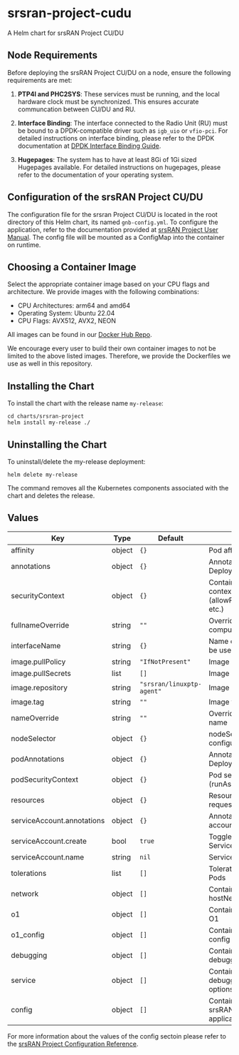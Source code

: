 # srsran-project-cudu

A Helm chart for srsRAN Project CU/DU

## Node Requirements

Before deploying the srsRAN Project CU/DU on a node, ensure the following requirements are met:

1. **PTP4l and PHC2SYS**: These services must be running, and the local hardware clock must be synchronized. This ensures accurate communcation between CU/DU and RU.

2. **Interface Binding**: The interface connected to the Radio Unit (RU) must be bound to a DPDK-compatible driver such as `igb_uio` or `vfio-pci`. For detailed instructions on interface binding, please refer to the DPDK documentation at [DPDK Interface Binding Guide](https://doc.dpdk.org/guides/tools/devbind.html).

3. **Hugepages**: The system has to have at least 8Gi of 1Gi sized Hugepages available. For detailed instructions on hugepages, please refer to the documentation of your operating system.

## Configuration of the srsRAN Project CU/DU

The configuration file for the srsran Project CU/DU is located in the root directory of this Helm chart, its named `gnb-config.yml`. To configure the application, refer to the documentation provided at [srsRAN Project User Manual](https://docs.srsran.com/projects/project/en/latest/user_manuals/source/running.html). The config file will be mounted as a ConfigMap into the container on runtime.

## Choosing a Container Image

Select the appropriate container image based on your CPU flags and architecture. We provide images with the following combinations:

- CPU Architectures: arm64 and amd64
- Operating System: Ubuntu 22.04
- CPU Flags: AVX512, AVX2, NEON

All images can be found in our [Docker Hub Repo](https://hub.docker.com/u/softwareradiosystems).

We encourage every user to build their own container images to not be limited to the above listed images. Therefore, we provide the Dockerfiles we use as well in this repository.

## Installing the Chart

To install the chart with the release name `my-release`:

```console
cd charts/srsran-project
helm install my-release ./
```

## Uninstalling the Chart

To uninstall/delete the my-release deployment:

```console
helm delete my-release
```

The command removes all the Kubernetes components associated with the chart and deletes the release.

## Values

| Key | Type | Default | Description |
|-----|------|---------|-------------|
| affinity | object | `{}` | Pod affinity configuration |
| annotations | object | `{}` | Annotations for the Deployment |
| securityContext | object | `{}` | Container security context (allowPrivilegeEscalation, etc.) |
| fullnameOverride | string | `""` | Overrides the chart's computed fullname |
| interfaceName | string | `{}` | Name of the interface to be used for ptp4l |
| image.pullPolicy | string | `"IfNotPresent"` | Image pull policy |
| image.pullSecrets | list | `[]` | Image pull secrets |
| image.repository | string | `"srsran/linuxptp-agent"` | Image repository |
| image.tag | string | `""` | Image tag |
| nameOverride | string | `""` | Overrides the chart's name |
| nodeSelector | object | `{}` | nodeSelector configuration |
| podAnnotations | object | `{}` | Annotations for the Deployment Pods |
| podSecurityContext | object | `{}` | Pod security context (runAsUser, etc.) |
| resources | object | `{}` | Resource limits and requests config |
| serviceAccount.annotations | object | `{}` | Annotations for service account |
| serviceAccount.create | bool | `true` | Toggle to create ServiceAccount |
| serviceAccount.name | string | `nil` | Service account name |
| tolerations | list | `[]` | Tolerations applied to Pods |
| network | object | `[]` | Container to configure hostNetwork  |
| o1 | object | `[]` | Container to configure O1 |
| o1_config | object | `[]` | Container to the O1 config file |
| debugging | object | `[]` | Container to configure debugging options |
| service | object | `[]` | Container to configure debugging LoadBalancer options |
| config | object | `[]` | Container to configure srsRAN CU/DU application |

For more information about the values of the config sectoin please refer to the [srsRAN Project Configuration Reference](https://docs.srsran.com/projects/project/en/latest/user_manuals/source/config_ref.html).
